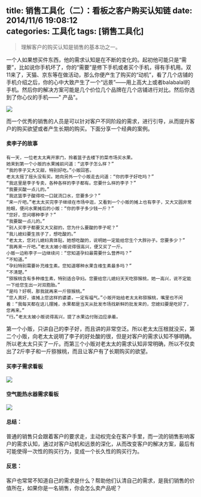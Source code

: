 title: 销售工具化（二）：看板之客户购买认知链
date: 2014/11/6 19:08:12   
categories: 工具化
tags: [销售工具化] 
---

> 理解客户的购买认知是销售的基本功之一。

一个人如果想买件东西，他的需求认知是在不断的变化的。起初他可能只是“需要”，比如说你手机坏了，你的“需要”是修下手机或者买个手机，得有手机用。双11来了，天猫、京东等在做活动，那么你便产生了购买的“动机”，看了几个店铺的手机介绍之后，你的心中大致产生了一个“远景”——用上高大上或者balabalal的手机。然后你的解决方案可能是几个价位几个品牌在几个店铺进行对比。然后你选到了你心仪的手机——" 产品"。

![](http://ww2.sinaimg.cn/mw1024/d07cd5begw1em1hvqzvn2j20lm045t8v.jpg)

而一个优秀的销售的人员是可以针对客户不同阶段的需求，进行引导，从而提升客户的购买欲望或者产生长期的购买。下面分享一个经典的案例。
<!--more-->

#### 卖李子的故事

    有一天，一位老太太离开家门，拎着篮子去楼下的菜市场买水果。
    她来到第一个小贩的水果摊前问道：“这李子怎么样？”
    “我的李子又大又甜，特别好吃。”小贩回答。
    老太太摇了摇头没有买。她向另外一个小贩走去问道：“你的李子好吃吗？”
    “我这里是李子专卖，各种各样的李子都有。您要什么样的李子？”
    “我要买酸一点儿的。”
    “我这篮李子酸得咬一口就流口水，您要多少？”
    “来一斤吧。”老太太买完李子继续在市场中逛，又看到一个小贩的摊上也有李子，又大又圆非常抢眼，便问水果摊后的小贩：“你的李子多少钱一斤？”
    “您好，您问哪种李子？”
    “我要酸一点儿的。”
    “别人买李子都要又大又甜的，您为什么要酸的李子呢？”
    “我儿媳妇要生孩子了，想吃酸的。”
    “老太太，您对儿媳妇真体贴，她想吃酸的，说明她一定能给您生个大胖孙子。您要多少？”
    “我再来一斤吧。”老太太被小贩说得很高兴，便又买了一斤。
    小贩一边称李子一边继续问：“您知道孕妇最需要什么营养吗？”
    “不知道。”
    “孕妇特别需要补充维生素。您知道哪种水果含维生素最多吗？”
    “不清楚。”
    “猕猴桃含有多种维生素，特别适合孕妇。您要给您儿媳妇天天吃猕猴桃，她一高兴，说不定能一下给您生出一对双胞胎。”
    “是吗？好啊，那我就再来一斤猕猴桃。”
    “您人真好，谁摊上您这样的婆婆，一定有福气。”小贩开始给老太太称猕猴桃，嘴里也不闲着：“我每天都在这儿摆摊，水果都是当天从批发市场找新鲜的批发来的，您媳妇要是吃好了，您再来。”
    “行。”老太太被小贩说得高兴，提了水果边付账边应承着。

第一个小贩，只讲自己的李子好，而且讲的非常空泛。所以老太太压根就没买，第二个小贩，向老太太说明了李子的好处酸的很，但是对客户的需求认知不够明确。所以老太太只买了一斤。而第三个小贩对老太太的需求认知非常明确，所以不仅卖出了2斤李子和一斤猕猴桃，而且让客户有了长期购买的欲望。

#### 买李子需求看板

![](http://ww3.sinaimg.cn/mw1024/d07cd5begw1em1hvp0ngdj20ry0a6goo.jpg)

#### 空气能热水器需求看板
![](http://ww4.sinaimg.cn/mw1024/d07cd5begw1em1hvw8j2ej20do0cmgn3.jpg)

#### 总结：

普通的销售只会跟着客户的要求走，主动权完全在客户手里，而一流的销售影响客户的需求认知，通过对客户动机和远景的深化，从而改变客户的解决方案，最后有可能使得一次性的购买行为，变成一个长久性的购买行为。

#### 反思：

客户也常常不知道自己的需求是什么？帮助他们认清自己的需求，是我们销售的价值所在，如果你是一名销售，你会怎么卖产品呢？